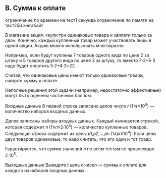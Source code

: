 ## B. Сумма к оплате
ограничение по времени на тест1 секунда
ограничение по памяти на тест256 мегабайт

В магазине акция: «купи три одинаковых товара и заплати только за два». Конечно, каждый купленный товар может участвовать лишь в одной акции. Акцию можно использовать многократно.

Например, если будут куплены 7 товаров одного вида по цене 2 за штуку и 5 товаров другого вида по цене 3 за штуку, то вместо 7⋅2+5⋅3 надо будет оплатить 5⋅2+4⋅3=22.

Считая, что одинаковые цены имеют только одинаковые товары, найдите сумму к оплате.

Неполные решения этой задачи (например, недостаточно эффективные) могут быть оценены частичным баллом.

Входные данные
В первой строке записано целое число 𝑡 (1≤𝑡≤10<sup>4</sup>) — количество наборов входных данных.

Далее записаны наборы входных данных. Каждый начинается строкой, которая содержит 𝑛 (1≤𝑛≤2⋅10<sup>5</sup>) — количество купленных товаров. Следующая строка содержит их цены 𝑝1,𝑝2,…,𝑝𝑛 (1≤𝑝𝑖≤10<sup>4</sup>). Если цены двух товаров одинаковые, то надо считать, что это один и тот товар.

Гарантируется, что сумма значений 𝑛 по всем тестам не превосходит 2⋅10<sup>5</sup>.

Выходные данные
Выведите 𝑡 целых чисел — суммы к оплате для каждого из наборов входных данных.